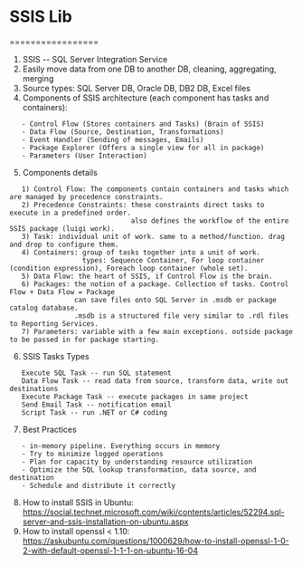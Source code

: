 # SSIS Lib
=================<br>
1. SSIS -- SQL Server Integration Service
2. Easily move data from one DB to another DB, cleaning, aggregating, merging
3. Source types: SQL Server DB, Oracle DB, DB2 DB, Excel files
4. Components of SSIS architecture (each component has tasks and containers):
```
   - Control Flow (Stores containers and Tasks) (Brain of SSIS)
   - Data Flow (Source, Destination, Transformations)
   - Event Handler (Sending of messages, Emails)
   - Package Explorer (Offers a single view for all in package)
   - Parameters (User Interaction)
```
5. Components details
```
   1) Control Flow: The components contain containers and tasks which are managed by precedence constraints.
   2) Precedence Constraints: these constraints direct tasks to execute in a predefined order. 
                              also defines the workflow of the entire SSIS package (luigi work).
   3) Task: individual unit of work. same to a method/function. drag and drop to configure them.
   4) Containers: group of tasks together into a unit of work.
                  types: Sequence Container, For loop container (condition expression), Foreach loop container (whole set).
   5) Data Flow: the heart of SSIS, if Control Flow is the brain.
   6) Packages: the notion of a package. Collection of tasks. Control Flow + Data Flow = Package
                can save files onto SQL Server in .msdb or package catalog database.
                .msdb is a structured file very similar to .rdl files to Reporting Services.
   7) Parameters: variable with a few main exceptions. outside package to be passed in for package starting.
```
6. SSIS Tasks Types
```
   Execute SQL Task -- run SQL statement
   Data Flow Task -- read data from source, transform data, write out destinations
   Execute Package Task -- execute packages in same project
   Send Email Task -- notification email
   Script Task -- run .NET or C# coding
```
7. Best Practices
```
   - in-memory pipeline. Everything occurs in memory
   - Try to minimize logged operations
   - Plan for capacity by understanding resource utilization
   - Optimize the SQL lookup transformation, data source, and destination
   - Schedule and distribute it correctly
```
8. How to install SSIS in Ubuntu: https://social.technet.microsoft.com/wiki/contents/articles/52294.sql-server-and-ssis-installation-on-ubuntu.aspx
9. How to install openssl < 1.10: https://askubuntu.com/questions/1000629/how-to-install-openssl-1-0-2-with-default-openssl-1-1-1-on-ubuntu-16-04
